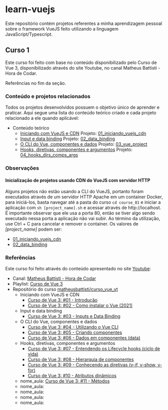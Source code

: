 # learn-vuejs

Este repositório contém projetos referentes a minha aprendizagem pessoal sobre o framework VueJS feito utilizando a linguagem JavaScript/Typescript.

## Curso 1

Este curso foi feito com base no conteúdo disponibilizado pelo Curso de Vue 3, disponibilizado através do site Youtube, no canal Matheus Battisti - Hora de Codar.

Referências no fim da seção.

### Conteúdo e projetos relacionados

Todos os projetos desenvolvidos possuem o objetivo único de aprender e praticar. Aqui segue uma lista do conteúdo teórico criado e cada projeto relacionado a ele quando aplicável:

- Conteúdo teórico
  - [Iniciando com VueJS e CDN](./course_01/docs/01_iniciando_vuejs_cdn.md) Projeto: [01_iniciando_vuejs_cdn](./course_01/01_iniciando_vuejs_cdn/)
  - [Input e data binding](./course_01/docs/02_data_binding.md) Projeto: [02_data_binding](./course_01/02_data_binding/)
  - [O CLI do Vue, componentes e dados](./course_01/docs/03_vue_project.md) Projeto: [03_vue_project](./course_01/03_vue_project/)
  - [Hooks, diretivas, componentes e argumentos](./course_01/docs/04_hooks_dirs_comps_args.md) Projeto: [04_hooks_dirs_comps_args](./course_01/04_hooks_dirs_comps_args/)

### Observações

#### Inicialização de projetos usando CDN do VueJS com servidor HTTP

Alguns projetos não estão usando a CLI do VueJS, portanto foram executados através de um servidor HTTP Apache em um container Docker, para iniciá-los, basta navegar até a pasta do curso `cd course_01` e iniciar a aplicação com `sh [project_name].sh` e acessar através de http://localhost. É importante observar que ele usa a porta 80, então se tiver algo sendo executado nessa porta a aplicação não vai subir. Ao término da utilização, use Ctrl + C para cancelar e remover o container. Os valores de *[project_name]* podem ser:
- [01_iniciando_vuejs_cdn](./course_01/01_iniciando_vuejs_cdn/)
- [02_data_binding](./course_01/02_data_binding/)

### Referências

Este curso foi feito através do conteúdo apresentado no site [Youtube](http://www.youtube.com):
- Canal: [Matheus Battisti - Hora de Codar](https://www.youtube.com/@MatheusBattisti)
- Playlist: [Curso de Vue 3](https://www.youtube.com/watch?v=wsAQQioPIJs&list=PLnDvRpP8BnezDglaAvtWgQXzsOmXUuRHL&ab_channel=MatheusBattisti-HoradeCodar)
- Repositório do curso [matheusbattisti/curso_vue_yt](https://github.com/matheusbattisti/curso_vue_yt)
  - Iniciando com VueJS e CDN
    - [Curso de Vue 3: #01 - Introdução](https://www.youtube.com/watch?v=wsAQQioPIJs&ab_channel=MatheusBattisti-HoradeCodar)
    - [Curso de Vue 3: #02 - Como instalar o Vue (2021)](https://www.youtube.com/watch?v=-w1VVGycLRM&ab_channel=MatheusBattisti-HoradeCodar)
  - Input e data binding
    - [Curso de Vue 3: #03 - Inputs e Data Binding](https://www.youtube.com/watch?v=bdD04cHOKfY&ab_channel=MatheusBattisti-HoradeCodar)
  - O CLI do Vue, componentes e dados
    - [Curso de Vue 3: #04 - Utilizando o Vue CLI](https://www.youtube.com/watch?v=yrxG24n1oXI&&ab_channel=MatheusBattisti-HoradeCodar)
    - [Curso de Vue 3: #05 - Criando componentes](https://www.youtube.com/watch?v=ec046jmrgXQ&ab_channel=MatheusBattisti-HoradeCodar)
    - [Curso de Vue 3: #06 - Dados em componentes (data)](https://www.youtube.com/watch?v=_BXj6CwuL0Q&ab_channel=MatheusBattisti-HoradeCodar)
  - Hooks, diretivas, componentes e argumentos
    - [Curso de Vue 3: #07 - Entendendo os Lifecycle hooks (ciclo de vida)](https://www.youtube.com/watch?v=yzXOZZQPSeM&ab_channel=MatheusBattisti-HoradeCodar)
    - [Curso de Vue 3: #08 - Hierarquia de componentes](https://www.youtube.com/watch?v=H5PopRSJBTY&ab_channel=MatheusBattisti-HoradeCodar)
    - [Curso de Vue 3: #09 - Conhecendo as diretivas (v-if, v-show, v-for)](https://www.youtube.com/watch?v=5XJHIoK_nHU&ab_channel=MatheusBattisti-HoradeCodar)
    - [Curso de Vue 3: #10 - Atributos dinâmicos](https://www.youtube.com/watch?v=FtcreaLDeWA&ab_channel=MatheusBattisti-HoradeCodar)
  - nome_aula: [Curso de Vue 3: #11 - Métodos](https://www.youtube.com/watch?v=745aPtV_W60&ab_channel=MatheusBattisti-HoradeCodar)
  - nome_aula: []()
  - nome_aula: []()
  - nome_aula: []()
  - nome_aula: []()  

